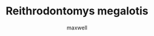 ---
layout: post
author: maxwell
title: Reithrodontomys megalotis
description: 
tags: []
image: 
  feature: 
  credit: 
  creditlink: 
permalink: reithrodontomys-megalotis
---